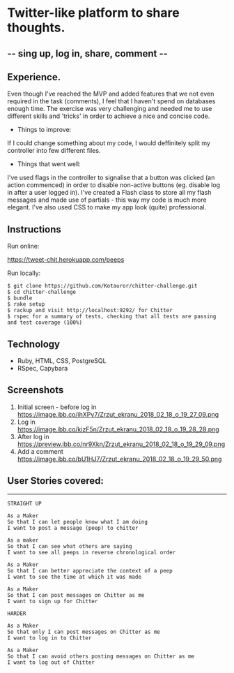 # Twitter-like platform to share thoughts.
## -- sing up, log in, share, comment --

## Experience.

Even though I've reached the MVP and added features that we not even required in the task (comments), I feel that I haven't spend on databases enough time. The exercise was very challenging and needed me to use different skills and 'tricks' in order to achieve a nice and concise code.

* Things to improve:

If I could change something about my code, I would deffinitely split my controller into few different files.

* Things that went well:

I've used flags in the controller to signalise that a button was clicked (an action commenced) in order to disable non-active buttons (eg. disable log in after a user logged in). I've created a Flash class to store all my flash messages and made use of partials - this way my code is much more elegant. I've also used CSS to make my app look (quite) professional.



## Instructions

Run online:

https://tweet-chit.herokuapp.com/peeps

Run locally:

```plain
$ git clone https://github.com/Kotauror/chitter-challenge.git
$ cd chitter-challenge
$ bundle
$ rake setup
$ rackup and visit http://localhost:9292/ for Chitter
$ rspec for a summary of tests, checking that all tests are passing and test coverage (100%)
```
## Technology
  - Ruby, HTML, CSS, PostgreSQL
  - RSpec, Capybara

  ## Screenshots

  1) Initial screen - before log in
  https://image.ibb.co/ihXPy7/Zrzut_ekranu_2018_02_18_o_19_27_09.png
  2) Log in
  https://image.ibb.co/kizF5n/Zrzut_ekranu_2018_02_18_o_19_28_28.png
  3) After log in
  https://preview.ibb.co/nr9Xkn/Zrzut_ekranu_2018_02_18_o_19_29_09.png
  4) Add a comment
  https://image.ibb.co/bU1HJ7/Zrzut_ekranu_2018_02_18_o_19_29_50.png


## User Stories covered:
-------

```
STRAIGHT UP

As a Maker
So that I can let people know what I am doing  
I want to post a message (peep) to chitter

As a maker
So that I can see what others are saying  
I want to see all peeps in reverse chronological order

As a Maker
So that I can better appreciate the context of a peep
I want to see the time at which it was made

As a Maker
So that I can post messages on Chitter as me
I want to sign up for Chitter

HARDER

As a Maker
So that only I can post messages on Chitter as me
I want to log in to Chitter

As a Maker
So that I can avoid others posting messages on Chitter as me
I want to log out of Chitter

```
